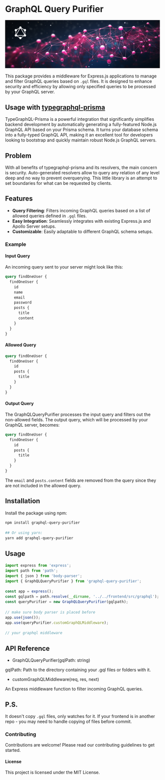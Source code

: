 # GraphQL Query Purifier

![backticks-codeblocks](./static/typegraphql-prisma-purifier.png)

This package provides a middleware for Express.js applications to manage and filter GraphQL queries based on `.gql` files. It is designed to enhance security and efficiency by allowing only specified queries to be processed by your GraphQL server.

## Usage with [typegraphql-prisma](https://www.npmjs.com/package/typegraphql-prisma)

TypeGraphQL-Prisma is a powerful integration that significantly simplifies backend development by automatically generating a fully-featured Node.js GraphQL API based on your Prisma schema. It turns your database schema into a fully-typed GraphQL API, making it an excellent tool for developers looking to bootstrap and quickly maintain robust Node.js GraphQL servers.

## Problem

With all benefits of typegraphql-prisma and its resolvers, the main concern is security. Auto-generated resolvers allow to query any relation of any level deep and no way to prevent overquerying. This little library is an attempt to set boundaries for what can be requested by clients.

## Features

- **Query Filtering**: Filters incoming GraphQL queries based on a list of allowed queries defined in `.gql` files.
- **Easy Integration**: Seamlessly integrates with existing Express.js and Apollo Server setups.
- **Customizable**: Easily adaptable to different GraphQL schema setups.

### Example

#### Input Query

An incoming query sent to your server might look like this:

```graphql
query findOneUser {
  findOneUser {
    id
    name
    email
    password
    posts {
      title
      content
    }
  }
}
```

#### Allowed Query

```graphql
query findOneUser {
  findOneUser {
    id
    posts {
      title
    }
  }
}
```

#### Output Query

The GraphQLQueryPurifier processes the input query and filters out the non-allowed fields. The output query, which will be processed by your GraphQL server, becomes:

```graphql
query findOneUser {
  findOneUser {
    id
    posts {
      title
    }
  }
}
```

The `email` and `posts.content` fields are removed from the query since they are not included in the allowed query.

## Installation

Install the package using npm:

```bash
npm install graphql-query-purifier

## Or using yarn:
yarn add graphql-query-purifier
```

## Usage

```javascript
import express from 'express';
import path from 'path';
import { json } from 'body-parser';
import { GraphQLQueryPurifier } from 'graphql-query-purifier';

const app = express();
const gqlpath = path.resolve(__dirname, '../../frontend/src/graphql');
const queryPurifier = new GraphQLQueryPurifier(gqlpath);

// make sure body parser is placed before
app.use(json());
app.use(queryPurifier.customGraphQLMiddleware);

// your graphql middleware
```

## API Reference

- GraphQLQueryPurifier(gqlPath: string)

gqlPath: Path to the directory containing your .gql files or folders with it.

- customGraphQLMiddleware(req, res, next)

An Express middleware function to filter incoming GraphQL queries.

## P.S.

It doesn't copy `.gql` files, only watches for it. If your frontend is in another repo - you may need to handle copying of files before commit.

### Contributing

Contributions are welcome! Please read our contributing guidelines to get started.

#### License

This project is licensed under the MIT License.
